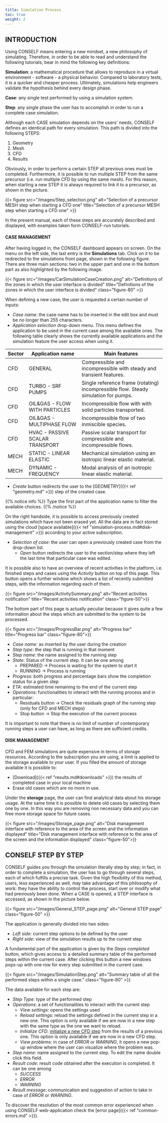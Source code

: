 ```yaml
---
title: Simulation Process
toc: true
weight: 2
---
```


## INTRODUCTION

Using CONSELF means entering a new mindset, a new philosophy of simulating. Therefore, in order to be able to read and understand the following tutorials, bear in mind the following key definitions:

**Simulation**: a mathematical procedure that allows to reproduce in a virtual environment - software - a physical behavior. Compared to laboratory tests, it is a quicker and cheaper process. Ultimately, simulations help engineers validate the hypothesis behind every design phase.

**Case**: any single test performed by using a simulation system.

**Step**: any single phase the user has to accomplish in order to run a complete case simulation.

Although each CASE simulation depends on the users' needs, CONSELF defines an identical path for every simulation. This path is divided into the following STEPS:

1. Geometry
2. Mesh
3. CFD
4. Results

Obviously, in order to perform a certain STEP all previous ones must be completed. Furthermore, it is possible to run multiple STEP from the same precursor (i.e. run multiple CFD by using the same mesh). For this reason, when starting a new STEP it is always required to link it to a precursor, as shown in the picture.

{{< figure src="/images/Step_selection.png" alt="Selection of a precursor MESH step when starting a CFD one" title="Selection of a precursor MESH step when starting a CFD one" >}}

In the present manual, each of these steps are accurately described and displayed, with examples taken form CONSELF-run tutorials.

#### CASE MANAGEMENT

After having logged in, the CONSELF dashboard appears on screen. On the menu on the left side, the last entry is the **Simulations** tab. Click on it to be redirected to the simulations front page, shown in the following figure. There are three main sections: two in the upper part and one in the bottom part as also highlighted by the following image.

{{< figure src="/images/CarSimulationCaseCreation.png" alt="Definitions of the zones in which the user interface is divided" title="Definitions of the zones in which the user interface is divided" class="figure-80" >}}

When defining a new case, the user is requested a certain number of inputs:

- *Case name*: the case name has to be inserted in the edit box and must be no longer than 255 characters.
- *Application selection* drop-down menu. This menu defines the application to be used in the current case among the available ones. The following table clearly shows the currently available applications and the simulation feature the user access when using it.

|Sector|Application name|Main features|
|----------|----------------|-------------|
|CFD|GENERAL|Compressible and incompressible with steady and transient features.|
|CFD|TURBO - SRF PUMPS|Single reference frame (rotating) incompressible flow. Steady simulation for pumps.|
|CFD|OIL&GAS - FLOW WITH PARTICLES|Incompressible flow with with solid particles transported.|
|CFD|OIL&GAS - MULTIPHASE FLOW|Incompressible flow of two inmiscible species.|
|CFD|HVAC - PASSIVE SCALAR TRANSPORT|Passive scalar transport for compressible and incompressible flows.|
|MECH|STATIC - LINEAR ELASTIC|Mechanical simulation using an isotropic linear elastic material.|
|MECH|DYNAMIC - FREQUENCY|Modal analysis of an isotropic linear elastic material.|

- *Create* button redirects the user to the [GEOMETRY]({{< ref "geometry.md" >}}) step of the created case.

{{% notice info %}}
Type the first part of the application name to filter the available choices.
{{% /notice %}}

On the right handside, it is possible to access previously created simulations which have not been erased yet. All the data are in fact stored using the cloud [space available]({{< ref "simulation-process.md#disk-management" >}}) according to your active subscription.

- *Selection of case*: the user can open a previously created case from the drop-down list.
	- *Open* button redirects the user to the section/step where they left the last time that particular case was edited.

It is possible also to have an overview of recent activities in the platform, i.e. finished steps and cases using the *Activity* button on top of this page. This button opens a further window which shows a list of recently submitted steps, with the information regarding each of them.

{{< figure src="/images/ActivitySummary.png" alt="Recent activities notification" title="Recent activities notification" class="figure-50">}}

The bottom part of this page is actually peculiar because it gives quite a few information about the steps which are submitted to the system to be processed.

{{< figure src="/images/ProgressBar.png" alt="Progress bar" title="Progress bar" class="figure-80">}}

- *Case name*: as inserted by the user during the creation
- *Step type*: the step that is running in that moment
- *Step name*: the name assigned to the running step
- *State*: Status of the current step. It can be one among
	- PREPARED -> Process is waiting for the system to start it
	- RUNNING -> Process is running
- *Progress*: both progress and percentage bars show the completion status for a given step
- *ETA*: estimated time remaining to the end of the current step
- *Operations*: functionalities to interact with the running process and in particular:
	- Residuals button -> Check the residuals graph of the running step (only for CFD and MECH steps)
	- Stop button -> Stop the execution of the current process

It is important to note that there is no limit of number of contemporary running steps a user can have, as long as there are sufficient credits.

#### DISK MANAGEMENT

CFD and FEM simulations are quite expensive in terms of storage resources. According to the subscription you are using, a limit is applied to the storage available to your user. If you filled the amount of storage available it is possible to:

- [Download]({{< ref "results.md#downloads" >}}) the results of completed case in your local machine
- Erase old cases which are no more in use.

Under the **storage** page, the user can find analytical data about his storage usage. At the same time it is possible to delete old cases by selecting them one by one. In this way you are removing non necessary data and you can free more storage space for future cases.

{{< figure src="/images/Storage_page.png" alt="Disk management interface with reference to the area of the screen and the information displayed" title="Disk management interface with reference to the area of the screen and the information displayed" class="figure-50">}}


## CONSELF STEP BY STEP

CONSELF guides you through the simulation literally step by step; in fact, in order to complete a simulation, the user has to go through several steps, each of which fulfills a precise task. Given the high flexibility of this method, users, less experienced as well, may take advantage of this philosophy of work: they have the ability to control the process, start over or modify what had previously been done. When a CASE is opened, a STEP interface is accessed, as shown in the picture below.

{{< figure src="/images/General_STEP_page.png" alt="General STEP page" class="figure-50" >}}

The application is generally divided into two sides:

- *Left side*: current step options to be defined by the user
- *Right side*: view of the simulation results up to the current step

A fundamental part of the application is given by the *Steps completed* button, which gives access to a detailed summary table of the performed steps within the current case. After clicking this button a new windows pops-up with one row for every step submitted in the current case.

{{< figure src="/images/SimulationStep.png" alt="Summary table of all the performed steps within a single case." class="figure-80" >}}

The data available for each step are:

- *Step Type*: type of the performed step
- *Operations*: a set of functionalities to interact with the current step
	- *View settings*: opens the settings used
	- *Reload settings*: reload the settings defined in the current step in a new one. This option is only available if we are now in a new step with the same type as the one we want to reload.
	- *Initialize CFD*: [initialize a new CFD step](https://conself.com/blog/cfd-restart-now-available/) from the results of a previous one. This option is only available if we are now in a new CFD step.
	- *View problems*: in case of *ERROR* or *WARNING*, it opens a new pop-up window where the user can visualize where the problem was.
- *Step name*: name assigned to the current step. To edit the name double click this field.
- *Result code*: result code obtained after the execution is completed. It can be one among
	- *SUCCESS*
	- *ERROR*
	- *WARNING*
- *Result message*: communication and suggestion of action to take in case of *ERROR* or *WARNING*.

To discover the resolution of the most common error experienced when using CONSELF web-application check the [error page]({{< ref "common-errors.md" >}}).

